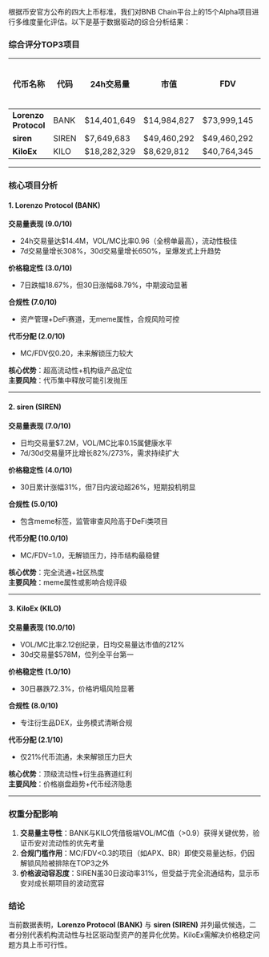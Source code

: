 根据币安官方公布的四大上币标准，我们对BNB Chain平台上的15个Alpha项目进行多维度量化评估。以下是基于数据驱动的综合分析结果：

### 综合评分TOP3项目
| 代币名称       | 代码  | 24h交易量   | 市值       | FDV        | MC/FDV | 交易量得分(45%) | 价格稳定性得分(35%) | 合规性得分(10%) | 代币分配得分(10%) | 总评分 |
|----------------|-------|-------------|------------|------------|--------|-----------------|---------------------|-----------------|-------------------|--------|
| **Lorenzo Protocol** | BANK | $14,401,649 | $14,984,827| $73,999,145| 0.20   | 9.0             | 3.0                 | 7.0             | 2.0               | **6.0** |
| **siren**      | SIREN | $7,649,683  | $49,460,292| $49,460,292| 1.00   | 7.0             | 4.0                 | 5.0             | 10.0              | **6.0** |
| **KiloEx**     | KILO  | $18,282,329 | $8,629,812 | $40,764,345| 0.21   | 10.0            | 1.0                 | 8.0             | 2.1               | **5.9** |

---

### 核心项目分析

#### **1. Lorenzo Protocol (BANK)**
**交易量表现 (9.0/10)**  
- 24h交易量达$14.4M，VOL/MC比率0.96（全榜单最高），流动性极佳  
- 7d交易量增长308%，30d交易量增长650%，呈爆发式上升趋势  

**价格稳定性 (3.0/10)**  
- 7日跌幅18.67%，但30日涨幅68.79%，中期波动显著  

**合规性 (7.0/10)**  
- 资产管理+DeFi赛道，无meme属性，合规风险可控  

**代币分配 (2.0/10)**  
- MC/FDV仅0.20，未来解锁压力较大  

**核心优势**：超高流动性+机构级产品定位  
**主要风险**：代币集中释放可能引发抛压  

---

#### **2. siren (SIREN)**
**交易量表现 (7.0/10)**  
- 日均交易量$7.2M，VOL/MC比率0.15属健康水平  
- 7d/30d交易量环比增长82%/273%，需求持续扩大  

**价格稳定性 (4.0/10)**  
- 30日累计涨幅31%，但7日内波动超26%，短期投机明显  

**合规性 (5.0/10)**  
- 包含meme标签，监管审查风险高于DeFi类项目  

**代币分配 (10.0/10)**  
- MC/FDV=1.0，无解锁压力，持币结构最稳健  

**核心优势**：完全流通+社区热度  
**主要风险**：meme属性或影响合规评级  

---

#### **3. KiloEx (KILO)**
**交易量表现 (10.0/10)**  
- VOL/MC比率2.12创纪录，日均交易量达市值的212%  
- 30d交易量$578M，位列全平台第一  

**价格稳定性 (1.0/10)**  
- 30日暴跌72.3%，价格坍塌风险显著  

**合规性 (8.0/10)**  
- 专注衍生品DEX，业务模式清晰合规  

**代币分配 (2.1/10)**  
- 仅21%代币流通，未来解锁压力巨大  

**核心优势**：顶级流动性+衍生品赛道红利  
**主要风险**：价格崩盘趋势+代币经济隐患  

---

### 权重分配影响
1. **交易量主导性**：BANK与KILO凭借极端VOL/MC值（>0.9）获得关键优势，验证币安对流动性的优先考量  
2. **合规门槛作用**：MC/FDV<0.3的项目（如APX、BR）即使交易量达标，仍因解锁风险被排除在TOP3之外  
3. **价格波动容忍度**：SIREN虽30日波动率31%，但受益于完全流通结构，显示币安对成长期项目的波动宽容  

### 结论
当前数据表明，**Lorenzo Protocol (BANK)** 与 **siren (SIREN)** 并列最优候选，二者分别代表机构流动性与社区驱动型资产的差异化优势。KiloEx需解决价格稳定问题方具上币可行性。